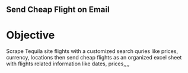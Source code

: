 ## Send Cheap Flight on Email

# Objective

Scrape Tequila site flights with a customized search quries like prices, currency, locations then send cheap flights as an organized excel sheet with flights related information like dates, prices,,,,

```
